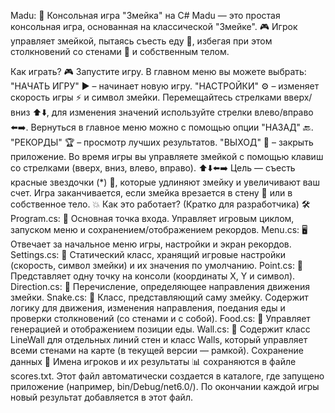 
Madu: 🐍 Консольная игра "Змейка" на C#
Madu — это простая консольная игра, основанная на классической "Змейке". 🎮 Игрок управляет змейкой, пытаясь съесть еду 🍎, избегая при этом столкновений со стенами 🧱 и собственным телом.

Как играть? 🎮
Запустите игру.
В главном меню вы можете выбрать:
"НАЧАТЬ ИГРУ" ▶️ – начинает новую игру.
"НАСТРОЙКИ" ⚙️ – изменяет скорость игры ⚡ и символ змейки. Перемещайтесь стрелками вверх/вниз ⬆️⬇️, для изменения значений используйте стрелки влево/вправо ⬅️➡️. Вернуться в главное меню можно с помощью опции "НАЗАД" 🔙.
"РЕКОРДЫ" 🏆 – просмотр лучших результатов.
"ВЫХОД" 🚪 – закрыть приложение.
Во время игры вы управляете змейкой с помощью клавиш со стрелками (вверх, вниз, влево, вправо). ⬆️⬇️⬅️➡️
Цель — съесть красные звездочки (*) 🌟, которые удлиняют змейку и увеличивают ваш счет.
Игра заканчивается, если змейка врезается в стену 🧱 или в собственное тело. 💥
Как это работает? (Кратко для разработчика) 🛠️
Program.cs: 🚀 Основная точка входа. Управляет игровым циклом, запуском меню и сохранением/отображением рекордов.
Menu.cs: 🖥️ Отвечает за начальное меню игры, настройки и экран рекордов.
Settings.cs: 🚦 Статический класс, хранящий игровые настройки (скорость, символ змейки) и их значения по умолчанию.
Point.cs: 📍 Представляет одну точку на консоли (координаты X, Y и символ).
Direction.cs: 🧭 Перечисление, определяющее направления движения змейки.
Snake.cs: 🐍 Класс, представляющий саму змейку. Содержит логику для движения, изменения направления, поедания еды и проверки столкновений (со стенами и с собой).
Food.cs: 🍎 Управляет генерацией и отображением позиции еды.
Wall.cs: 🧱 Содержит класс LineWall для отдельных линий стен и класс Walls, который управляет всеми стенами на карте (в текущей версии — рамкой).
Сохранение данных 💾
Имена игроков и их результаты 📊 сохраняются в файле scores.txt. Этот файл автоматически создается в каталоге, где запущено приложение (например, bin/Debug/net6.0/). По окончании каждой игры новый результат добавляется в этот файл.
